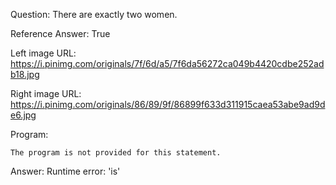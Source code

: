 Question: There are exactly two women.

Reference Answer: True

Left image URL: https://i.pinimg.com/originals/7f/6d/a5/7f6da56272ca049b4420cdbe252adb18.jpg

Right image URL: https://i.pinimg.com/originals/86/89/9f/86899f633d311915caea53abe9ad9de6.jpg

Program:

```
The program is not provided for this statement.
```
Answer: Runtime error: 'is'

